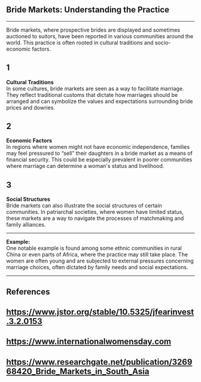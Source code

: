 ## Bride Markets: Understanding the Practice
---
Bride markets, where prospective brides are displayed and sometimes auctioned to suitors, have been reported in various communities around the world. This practice is often rooted in cultural traditions and socio-economic factors.

1  
---  
**Cultural Traditions**  
In some cultures, bride markets are seen as a way to facilitate marriage. They reflect traditional customs that dictate how marriages should be arranged and can symbolize the values and expectations surrounding bride prices and dowries.

2  
---  
**Economic Factors**  
In regions where women might not have economic independence, families may feel pressured to “sell” their daughters in a bride market as a means of financial security. This could be especially prevalent in poorer communities where marriage can determine a woman's status and livelihood.

3  
---  
**Social Structures**  
Bride markets can also illustrate the social structures of certain communities. In patriarchal societies, where women have limited status, these markets are a way to navigate the processes of matchmaking and family alliances.

---
**Example:**  
One notable example is found among some ethnic communities in rural China or even parts of Africa, where the practice may still take place. The women are often young and are subjected to external pressures concerning marriage choices, often dictated by family needs and social expectations.

---
## References  
## https://www.jstor.org/stable/10.5325/jfearinvest.3.2.0153  
## https://www.internationalwomensday.com  
## https://www.researchgate.net/publication/326968420_Bride_Markets_in_South_Asia